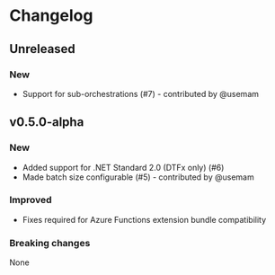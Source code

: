 # Changelog

## Unreleased

### New

* Support for sub-orchestrations (#7) - contributed by @usemam

## v0.5.0-alpha

### New

* Added support for .NET Standard 2.0 (DTFx only) (#6)
* Made batch size configurable (#5) - contributed by @usemam

### Improved

* Fixes required for Azure Functions extension bundle compatibility

### Breaking changes

None
